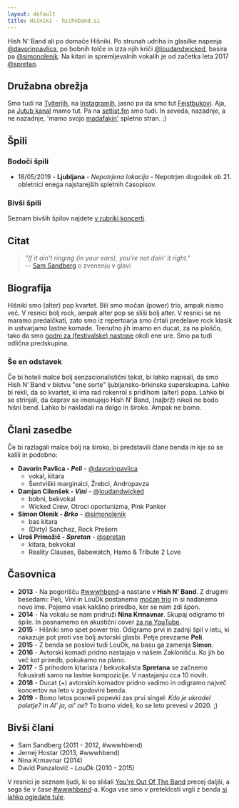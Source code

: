 ```yaml
---
layout: default
title: Hišniki - hishnband.si
---
```


Hish N' Band ali po domače Hišniki. Po strunah udriha in glasilke napenja [@davorinpavlica](https://twitter.com/davorinpavlica), po bobnih tolče in izza njih kriči [@loudandwicked](https://twitter.com/loudandwicked), basira pa [@simonolenik](https://twitter.com/simonolenik). Na kitari in spremljevalnih vokalih je od začetka leta 2017 [@spretan](https://twitter.com/spretan).

## Družabna obrežja

Smo tudi na [Tviterjih](https://twitter.com/hishnband), na [Instagramih](https://instagram.com/hishnband/), jasno pa da smo tut [Fejstbukovi](https://www.facebook.com/hishnband). Aja, pa [Jutub kanal](https://www.youtube.com/channel/UCTIELIn2BgFNHFnyAlIdBiw) mamo tut. Pa na [setlist.fm](http://www.setlist.fm/setlists/hish-n-band-5bc02fdc.html) smo tudi. In seveda, nazadnje, a ne nazadnje, 'mamo svojo [madafakin'](http://motherfuckingwebsite.com/) spletno stran. ;)

## Špili

### Bodoči špili

* 18/05/2019 - **Ljubljana** - _Nepotrjena lokacija_ - Nepotrjen dogodek ob 21. obletnici enega najstarejših spletnih časopisov.

### Bivši špili

Seznam bivših špilov najdete [v rubriki koncerti](../koncerti/).


## Citat

> *"If it ain't ringing (in your ears), you're not doin' it right."*<br>
-- [Sam Sandberg](https://twitter.com/LoisaidaSam) o zvenenju v glavi

## Biografija

Hišniki smo (alter) pop kvartet. Bili smo močan (power) trio, ampak nismo več. V resnici bolj rock, ampak alter pop se sliši bolj alter. V resnici se ne maramo predalčkati, zato smo iz repertoarja smo črtali predelave rock klasik in ustvarjamo lastne komade. Trenutno jih imamo en ducat, za na ploščo, tako da smo [godni za (festivalske) nastope](../iscemo-odre/) okoli ene ure. Smo pa tudi odlična predskupina.

### Še en odstavek

Če bi hoteli malce bolj senzacionalistični tekst, bi lahko napisali, da smo Hish N’ Band v bistvu "ene sorte" ljubljansko-brkinska superskupina. Lahko bi rekli, da so kvartet, ki ima rad rokenrol s pridihom (alter) popa. Lahko bi se strinjali, da čeprav se imenujejo Hish N’ Band, (najbrž) nikoli ne bodo hišni bend. Lahko bi nakladali na dolgo in široko. Ampak ne bomo.

## Člani zasedbe

Če bi razlagali malce bolj na široko, bi predstavili člane benda in kje so se kalili in podobno:

* **Davorin Pavlica - _Peli_** - [@davorinpavlica](https://twitter.com/davorinpavlica)
	* vokal, kitara
	* Šentviški marginalci, Žrebci, Andropavza
* **Damjan Cilenšek - _Vini_** - [@loudandwicked](https://twitter.com/loudandwicked)
	* bobni, bekvokal
	* Wicked Crew, Otroci oportunizma, Pink Panker
* **Simon Olenik - _Brko_** - [@simonolenik](https://twitter.com/simonolenik)
	* bas kitara
	* (Dirty) Sanchez, Rock Prešern
* **Uroš Primožič - _Spretan_** - [@spretan](https://twitter.com/spretan)
	* kitara, bekvokal
	* Reality Clauses, Babewatch, Hamo & Tribute 2 Love 


## Časovnica

* **2013** - Na pogorišču [#wwwhbend](http://wwwhbend.tumblr.com/)-a nastane v **Hish N' Band**. Z drugimi besedami: Peli, Vini in LouDk postanemo [močan trio](https://en.wikipedia.org/wiki/Power_trio) in si nadanemo novo ime. Pojemo vsak kakšno priredbo, ker se nam zdi špon.
* **2014** - Na vokalu se nam pridruži **Nina Krmavnar**. Skupaj odigramo tri špile. In posnamemo en akustični cover [za na YouTube](https://www.youtube.com/watch?v=dWg7lQWMXnc).
* **2015** - Hišniki smo spet power trio. Odigramo prvi in zadnji špil v letu, ki nakazuje pot proti vse bolj avtorski glasbi. Petje prevzame **Peli**.
* **2015** - Z benda se poslovi tudi LouDk, na basu ga zamenja **Simon**.
* **2016** - Avtorski komadi pridno nastajajo v našem Zaklonišču. Ko jih bo več kot priredb, pokukamo na plano. 
* **2017** - S prihodom kitarista / bekvokalista **Spretana** se začnemo fokusirati samo na lastne kompozicije. V nastajanju cca 10 novih.
* **2018** - Ducat (+) avtorskih komadov pridno vadimo in odigramo največ koncertov na leto v zgodovini benda.
* **2019** - Bomo letos posneli popevki zas prvi singel: _Kdo je ukradel poletje?_ in _Al' ja, al' ne_? To bomo videli, ko se leto prevesi v 2020. ;) 

## Bivši člani
* Sam Sandberg (2011 - 2012, #wwwhbend)
* Jernej Hostar (2013, #wwwhbend) 
* Nina Krmavnar (2014)
* David Panzalović - _LouDk_ (2010 - 2015)

V resnici je seznam ljudi, ki so slišali [You're Out Of The Band](https://soundcloud.com/wwwhbend/youre-out-of-the-band) precej daljši, a sega še v čase [#wwwhbend](http://wwwhbend.tumblr.com/)-a. Koga vse smo v preteklosti vrgli z benda [si lahko ogledate tule](http://web.archive.org/web/20130513102148/http://wwwh.bend.si:80/o-bendu).